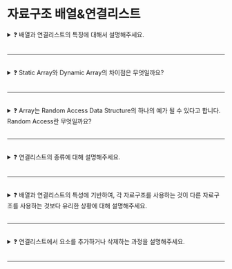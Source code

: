 # 자료구조 배열&연결리스트

<details>

<summary>❓ 배열과 연결리스트의 특징에 대해서 설명해주세요.</summary>

### ❓ 배열과 연결리스트의 특징에 대해서 설명해주세요.

1. **배열**
   
![image](https://github.com/Shortudy-10th/tech-for-developer/assets/64778589/4f3bb1f5-e8ce-47dd-a2f1-eae66daa854f)
  * 데이터가 메모리 상에서 연속적으로 존재함
  * index로 접근 가능
  * index로 조회할 때 시간복잡도가 `O(1)`
    * 연속적이기 때문에 `배열의 첫번째 주소 + index` 만큼 하면 바로 조회 가능하기 때문
  * 공간이 연속적이기 때문에 삽입과 삭제가 쉽지 않음
    * 삽입할 때는 추가 공간을 확보해야 하고, 삭제할 때는 중간을 비워둬선 안 되기 때문에 뒤의 요소를 전부 하나씩 앞당겨야 함

<br/>

2. **연결리스트**
   
![image](https://github.com/Shortudy-10th/tech-for-developer/assets/64778589/a23f97b4-7a34-4c59-8757-c7560835505e)
  * 논리적으로는 연속적이나, 메모리 상에서는 연속적으로 존재하지 않음
  * 연결리스트를 이루는 노드가 유형에 따라 앞, 뒤 노드의 주소값을 가지고 있기 때문에 논리적으로 연속된 것처럼 보일 수 있음
  * 조회할 때 시간복잡도 `O(n)`
    * 특정 노드를 찾기 위해 첫번째 요소부터 특정 노드까지 찾아가야 하기 때문
  * 삽입/삭제할 때 시간복잡도 `O(1)`
    * 단, 삽입/삭제할 위치로 찾아가는 시간이 있기 때문에 실질적으로는 `O(n) + O(1)`



</details>

<br>

---

<br>






<details>

<summary>❓ Static Array와 Dynamic Array의 차이점은 무엇일까요?</summary>

### ❓ Static Array와 Dynamic Array의 차이점은 무엇일까요?

- **Static Array**
  - 정적 배열
  - 크기가 고정임
  - 배열을 사용하기 전 미리 크기를 정해두고 사용함
  - 사용할 만큼의 크기를 정해두기 때문에 메모리 낭비가 없음
  - Stack 메모리 영역에 할당됨

- **Dynamic Array**
  - 동적 배열
  - 크기가 가변적임
  - 크기를 정해두지 않고 요소를 추가, 삭제할 수 있음
  - 사용할 크기보다 더 큰 공간을 미리 할당받기 때문에 메모리 낭비가 있을 수 있음
  - Heap 메모리 영역에 할당됨



</details>

<br>

---

<br>






<details>

<summary>❓ Array는 Random Access Data Structure의 하나의 예가 될 수 있다고 합니다. Random Access란 무엇일까요?</summary>

### ❓ Array는 Random Access Data Structure의 하나의 예가 될 수 있다고 합니다. Random Access란 무엇일까요?

![image](https://github.com/Shortudy-10th/tech-for-developer/assets/70586307/215e9939-78c5-4fa7-8798-8bd9d5b79482)
- Data Structure내의 다른 data에 의지하지 않고 index나 key값 등으로 순서 상관 없이 조회할 수 있는 접근법을 의미한다.
- 배열은 특정 위치에 있는 요소에 index로 직접 접근하여 조회할 수 있다. 어느 곳을 조회하더라도 시간복잡도가 똑같이 `O(1)`이다.
- `Random Access` <-> `Sequential Access`

<br>

<details>
<summary>❓ Sequential Access의 예시를 하나 이상 들어주세요.</summary>
  
### ❓ Sequential Access의 예시를 하나 이상 들어주세요.

- 대표적인 Sequential Access로 연결리스트가 있다.
- 여러 개의 노드로 이루어진 연결리스트는 노드에 저장된 다음 혹은 이전 노드 주소를 읽어 찾아감으로써 N번째 노드를 찾기 위해 첫 노드부터 N번째 노드까지 순차적으로 접근해야 한다.
  
</details>

</details>

<br>

---

<br>





<details>

<summary>❓ 연결리스트의 종류에 대해 설명해주세요.</summary>

### ❓ 연결리스트의 종류에 대해 설명해주세요.

1. **단일 연결 리스트**
<img src="https://github.com/Shortudy-10th/tech-for-developer/assets/64778589/4a262e7a-a908-4cc8-ac2f-7474b29ec331" width="700">

- 가장 단순한 구현으로, 각 노드는 그 다음 노드에 대한 참조를 가지고 있는 단방향 연결 리스트이다.
- 첫 노드에서 마지막 노드까지 한 방향으로 연결되어 있다.

<br>

2. **이중 연결 리스트**
<img src="https://github.com/Shortudy-10th/tech-for-developer/assets/64778589/6bbcb964-2847-4cf1-a23e-2d95bb7aaf7c" width="700">

- 단일 연결 리스트와는 다르게 이전 노드의 참조까지 갖고 있는 양뱡향 연결 리스트이다.

<br>

3. **원형 연결 리스트**
<img src="https://github.com/Shortudy-10th/tech-for-developer/assets/64778589/19a05336-9853-4e68-84c7-ad596abd59e1" width="700">

- 가장 마지막 노드가 가장 첫 번째 노드를 가리키게 해 원형 구조를 만든 리스트이다.



</details>

<br>

---

<br>






<details>

<summary>❓ 배열과 연결리스트의 특성에 기반하여, 각 자료구조를 사용하는 것이 다른 자료구조를 사용하는 것보다 유리한 상황에 대해 설명해주세요.</summary>

### ❓ 배열과 연결리스트의 특성에 기반하여, 각 자료구조를 사용하는 것이 다른 자료구조를 사용하는 것보다 유리한 상황에 대해 설명해주세요.


1. **배열**
- 메모리 상에 연속적으로 저장되어 있다.
- 조회 속도가 `O(1)`로 빠르다.
- 데이터의 삽입, 삭제는 느리다.
- `데이터의 삽입, 삭제보다는 조회가 많이 일어나는 상황에 사용하는 것이 유리하다.`
- `메모리 효율성이 중요한 경우에 사용하는 것이 좋다.`

<br>

2. **연결리스트**
- 논리적으로는 연속적이나 메모리 상에 비연속적으로 저장되어 있다. 
- 조회 속도가 `O(n)`으로 느리다.
- 데이터의 삽입, 삭제는 배열보다 빠르다. (메모리 할당의 유연성)
- `데이터의 조회보다는 삽입, 삭제가 빈번한 상황에 사용하는 것이 유리하다.`
- `유연한 메모리 할당이 필요할 때 사용하는 것이 좋다.`



</details>

<br>

---

<br>






<details>

<summary>❓ 연결리스트에서 요소를 추가하거나 삭제하는 과정을 설명해주세요.</summary>

### ❓ 연결리스트에서 요소를 추가하거나 삭제하는 과정을 설명해주세요.

1. **추가**
![image](https://github.com/Shortudy-10th/tech-for-developer/assets/70586307/70e9e194-37b7-4695-9751-2448d09e7e2c)
  - 추가가 필요한 인덱스에 접근한다.
  - 타겟 노드의 next를, 인덱스 노드의 next로 연결한다.
  - 인덱스 노드의 next를 타겟 노드로 연결한다.

<br/>

2. **삭제**
![image](https://github.com/Shortudy-10th/tech-for-developer/assets/70586307/db40ab01-46d7-4ac9-8a7d-9e13234d5705)
  - 타겟 노드 기준으로 before 노드의 next를, 타겟 노드의 next로 연결한다.
  - 타겟 노드를 삭제한다.

</details>

<br>

---
